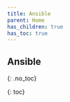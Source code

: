 ```yaml
---
title: Ansible
parent: Home
has_children: true
has_toc: true
---
```


## Ansible
{: .no_toc}

{: toc}